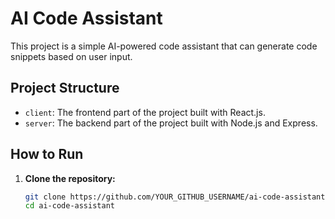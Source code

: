 # AI Code Assistant

This project is a simple AI-powered code assistant that can generate code snippets based on user input.

## Project Structure

- `client`: The frontend part of the project built with React.js.
- `server`: The backend part of the project built with Node.js and Express.

## How to Run

1. **Clone the repository:**
   ```bash
   git clone https://github.com/YOUR_GITHUB_USERNAME/ai-code-assistant.git
   cd ai-code-assistant
